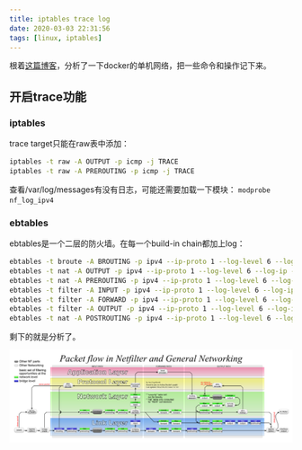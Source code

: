 ```yaml
---
title: iptables trace log
date: 2020-03-03 22:31:56
tags: [linux, iptables]
---
```


根着[这篇博客](https://tonybai.com/2017/11/06/explain-docker-single-host-network-using-iptables-trace-and-ebtables-log/)，分析了一下docker的单机网络，把一些命令和操作记下来。
<!--more-->

## 开启trace功能

### iptables

trace target只能在raw表中添加：

```bash
iptables -t raw -A OUTPUT -p icmp -j TRACE
iptables -t raw -A PREROUTING -p icmp -j TRACE
```

查看/var/log/messages有没有日志，可能还需要加载一下模块：
`modprobe nf_log_ipv4`

### ebtables

ebtables是一个二层的防火墙。在每一个build-in chain都加上log：

```bash
ebtables -t broute -A BROUTING -p ipv4 --ip-proto 1 --log-level 6 --log-ip --log-prefix "TRACE: eb:broute:BROUTING" -j ACCEPT
ebtables -t nat -A OUTPUT -p ipv4 --ip-proto 1 --log-level 6 --log-ip --log-prefix "TRACE: eb:nat:OUTPUT"  -j ACCEPT
ebtables -t nat -A PREROUTING -p ipv4 --ip-proto 1 --log-level 6 --log-ip --log-prefix "TRACE: eb:nat:PREROUTING" -j ACCEPT
ebtables -t filter -A INPUT -p ipv4 --ip-proto 1 --log-level 6 --log-ip --log-prefix "TRACE: eb:filter:INPUT" -j ACCEPT
ebtables -t filter -A FORWARD -p ipv4 --ip-proto 1 --log-level 6 --log-ip --log-prefix "TRACE: eb:filter:FORWARD" -j ACCEPT
ebtables -t filter -A OUTPUT -p ipv4 --ip-proto 1 --log-level 6 --log-ip --log-prefix "TRACE: eb:filter:OUTPUT" -j ACCEPT
ebtables -t nat -A POSTROUTING -p ipv4 --ip-proto 1 --log-level 6 --log-ip --log-prefix "TRACE: eb:nat:POSTROUTING" -j ACCEPT
```

剩下的就是分析了。

![nf-packet-flow](./iptables-trace-log/nf-packet-flow.png)
